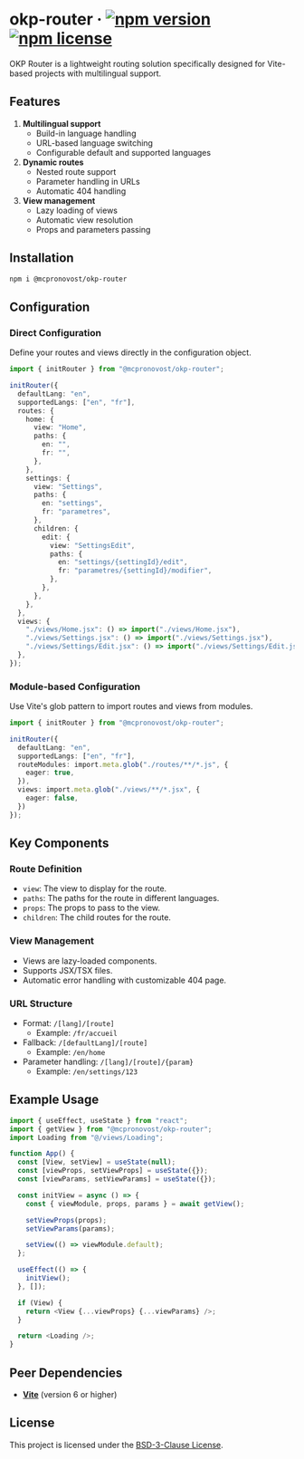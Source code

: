 # okp-router &middot; [![npm version](https://img.shields.io/npm/v/@mcpronovost/okp-router.svg?style=flat)](https://www.npmjs.com/package/@mcpronovost/okp-router) [![npm license](https://img.shields.io/npm/l/@mcpronovost/okp-router?color=%231081c2)](https://github.com/mcpronovost/okp-router/blob/main/LICENSE)

OKP Router is a lightweight routing solution specifically designed for Vite-based projects with multilingual support.

## Features

1. **Multilingual support**
   - Build-in language handling
   - URL-based language switching
   - Configurable default and supported languages
2. **Dynamic routes**
   - Nested route support
   - Parameter handling in URLs
   - Automatic 404 handling
3. **View management**
   - Lazy loading of views
   - Automatic view resolution
   - Props and parameters passing

## Installation

```bash
npm i @mcpronovost/okp-router
```

## Configuration

### Direct Configuration

Define your routes and views directly in the configuration object.

```ts
import { initRouter } from "@mcpronovost/okp-router";

initRouter({
  defaultLang: "en",
  supportedLangs: ["en", "fr"],
  routes: {
    home: {
      view: "Home",
      paths: {
        en: "",
        fr: "",
      },
    },
    settings: {
      view: "Settings",
      paths: {
        en: "settings",
        fr: "parametres",
      },
      children: {
        edit: {
          view: "SettingsEdit",
          paths: {
            en: "settings/{settingId}/edit",
            fr: "parametres/{settingId}/modifier",
          },
        },
      },
    },
  },
  views: {
    "./views/Home.jsx": () => import("./views/Home.jsx"),
    "./views/Settings.jsx": () => import("./views/Settings.jsx"),
    "./views/Settings/Edit.jsx": () => import("./views/Settings/Edit.jsx"),
  },
});
```

### Module-based Configuration

Use Vite's glob pattern to import routes and views from modules.

```ts
import { initRouter } from "@mcpronovost/okp-router";

initRouter({
  defaultLang: "en",
  supportedLangs: ["en", "fr"],
  routeModules: import.meta.glob("./routes/**/*.js", {
    eager: true,
  }),
  views: import.meta.glob("./views/**/*.jsx", {
    eager: false,
  })
});
```


## Key Components

### Route Definition

- `view`: The view to display for the route.
- `paths`: The paths for the route in different languages.
- `props`: The props to pass to the view.
- `children`: The child routes for the route.

### View Management

- Views are lazy-loaded components.
- Supports JSX/TSX files.
- Automatic error handling with customizable 404 page.


### URL Structure

- Format: `/[lang]/[route]`
   - Example: `/fr/accueil`
- Fallback: `/[defaultLang]/[route]`
   - Example: `/en/home`
- Parameter handling: `/[lang]/[route]/{param}`
   - Example: `/en/settings/123`

## Example Usage

```ts
import { useEffect, useState } from "react";
import { getView } from "@mcpronovost/okp-router";
import Loading from "@/views/Loading";

function App() {
  const [View, setView] = useState(null);
  const [viewProps, setViewProps] = useState({});
  const [viewParams, setViewParams] = useState({});

  const initView = async () => {
    const { viewModule, props, params } = await getView();

    setViewProps(props);
    setViewParams(params);

    setView(() => viewModule.default);
  };

  useEffect(() => {
    initView();
  }, []);

  if (View) {
    return <View {...viewProps} {...viewParams} />;
  }

  return <Loading />;
}
```

## Peer Dependencies

- **[Vite](https://vitejs.dev/)** (version 6 or higher)

## License

This project is licensed under the [BSD-3-Clause License](LICENSE).
